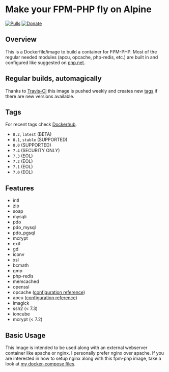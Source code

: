 # Make your FPM-PHP fly on Alpine

[![Pulls](https://img.shields.io/docker/pulls/hermsi/alpine-fpm-php?label=hub.docker.com%20pulls&style=flat-square)](https://hub.docker.com/r/hermsi/alpine-fpm-php/)
[![Donate](https://img.shields.io/badge/Donate-PayPal-yellow.svg)](https://www.paypal.com/cgi-bin/webscr?cmd=_s-xclick&hosted_button_id=T85UYT37P3YNJ&source=url)

## Overview

This is a Dockerfile/image to build a container for FPM-PHP.
Most of the regular needed modules (apcu, opcache, php-redis, etc.) are built in and configured like suggested on [php.net](https://secure.php.net/).

## Regular builds, automagically

Thanks to [Travis-CI](https://travis-ci.com/) this image is pushed weekly and creates new [tags](https://hub.docker.com/r/hermsi/alpine-fpm-php/tags/) if there are new versions available.

## Tags

For recent tags check [Dockerhub](https://hub.docker.com/r/hermsi/alpine-fpm-php/tags/).
* `8.2`, `latest` (BETA)
* `8.1`, `stable` (SUPPORTED)
* `8.0` (SUPPORTED)
* `7.4` (SECURITY ONLY)
* `7.3` (EOL)
* `7.2` (EOL)
* `7.1` (EOL)
* `7.0` (EOL)

## Features

* intl
* zip
* soap
* mysqli
* pdo
* pdo_mysql
* pdo_pgsql
* mcrypt
* exif
* gd
* iconv
* xsl
* bcmath
* gmp
* php-redis
* memcached
* openssl
* opcache ([configuration reference](https://secure.php.net/manual/en/opcache.installation.php))
* apcu ([configuration reference](https://secure.php.net/manual/en/apcu.configuration.php))
* imagick
* ssh2 (< 7.3)
* ioncube
* mcrypt (< 7.2)

## Basic Usage

This Image is intended to be used along with an external webserver container like apache or nginx.
I personally prefer nginx over apache. If you are interested in how to setup nginx along with this fpm-php image, take a look at [my docker-compose files](https://github.com/Hermsi1337/docker-compose/blob/master/full_php_dev_stack/docker-compose.yml).
